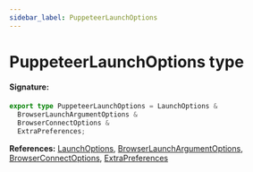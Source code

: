 ```yaml
---
sidebar_label: PuppeteerLaunchOptions
---
```


# PuppeteerLaunchOptions type

#### Signature:

```typescript
export type PuppeteerLaunchOptions = LaunchOptions &
  BrowserLaunchArgumentOptions &
  BrowserConnectOptions &
  ExtraPreferences;
```

**References:** [LaunchOptions](./puppeteer.launchoptions.md), [BrowserLaunchArgumentOptions](./puppeteer.browserlaunchargumentoptions.md), [BrowserConnectOptions](./puppeteer.browserconnectoptions.md), [ExtraPreferences](./puppeteer.extrapreferences.md)

